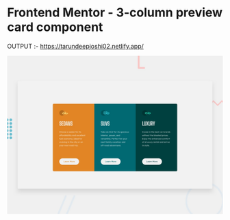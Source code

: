 # Frontend Mentor - 3-column preview card component

OUTPUT :- https://tarundeepjoshi02.netlify.app/

![Design preview for the 3-column preview card component coding challenge](./design/desktop-preview.jpg)

